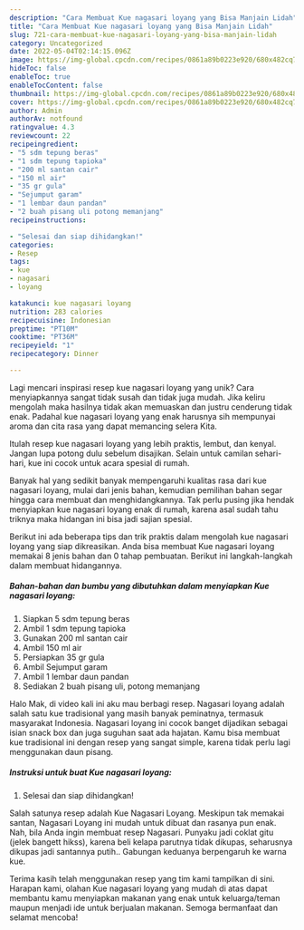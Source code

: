 ```yaml
---
description: "Cara Membuat Kue nagasari loyang yang Bisa Manjain Lidah"
title: "Cara Membuat Kue nagasari loyang yang Bisa Manjain Lidah"
slug: 721-cara-membuat-kue-nagasari-loyang-yang-bisa-manjain-lidah
category: Uncategorized
date: 2022-05-04T02:14:15.096Z
image: https://img-global.cpcdn.com/recipes/0861a89b0223e920/680x482cq70/kue-nagasari-loyang-foto-resep-utama.jpg
hideToc: false
enableToc: true
enableTocContent: false
thumbnail: https://img-global.cpcdn.com/recipes/0861a89b0223e920/680x482cq70/kue-nagasari-loyang-foto-resep-utama.jpg
cover: https://img-global.cpcdn.com/recipes/0861a89b0223e920/680x482cq70/kue-nagasari-loyang-foto-resep-utama.jpg
author: Admin
authorAv: notfound
ratingvalue: 4.3
reviewcount: 22
recipeingredient:
- "5 sdm tepung beras"
- "1 sdm tepung tapioka"
- "200 ml santan cair"
- "150 ml air"
- "35 gr gula"
- "Sejumput garam"
- "1 lembar daun pandan"
- "2 buah pisang uli potong memanjang"
recipeinstructions:

- "Selesai dan siap dihidangkan!"
categories:
- Resep
tags:
- kue
- nagasari
- loyang

katakunci: kue nagasari loyang 
nutrition: 283 calories
recipecuisine: Indonesian
preptime: "PT10M"
cooktime: "PT36M"
recipeyield: "1"
recipecategory: Dinner

---
```





Lagi mencari inspirasi resep kue nagasari loyang yang unik? Cara menyiapkannya sangat tidak susah dan tidak juga mudah. Jika keliru mengolah maka hasilnya tidak akan memuaskan dan justru cenderung tidak enak. Padahal kue nagasari loyang yang enak harusnya sih mempunyai aroma dan cita rasa yang dapat memancing selera Kita.





Itulah resep kue nagasari loyang yang lebih praktis, lembut, dan kenyal. Jangan lupa potong dulu sebelum disajikan. Selain untuk camilan sehari-hari, kue ini cocok untuk acara spesial di rumah.

Banyak hal yang sedikit banyak mempengaruhi kualitas rasa dari kue nagasari loyang, mulai dari jenis bahan, kemudian pemilihan bahan segar hingga cara membuat dan menghidangkannya. Tak perlu pusing jika hendak menyiapkan kue nagasari loyang enak di rumah, karena asal sudah tahu triknya maka hidangan ini bisa jadi sajian spesial.






Berikut ini ada beberapa tips dan trik praktis dalam mengolah kue nagasari loyang yang siap dikreasikan. Anda bisa membuat Kue nagasari loyang memakai 8 jenis bahan dan 0 tahap pembuatan. Berikut ini langkah-langkah dalam membuat hidangannya.

<!--inarticleads1-->

##### Bahan-bahan dan bumbu yang dibutuhkan dalam menyiapkan Kue nagasari loyang:

1. Siapkan 5 sdm tepung beras
1. Ambil 1 sdm tepung tapioka
1. Gunakan 200 ml santan cair
1. Ambil 150 ml air
1. Persiapkan 35 gr gula
1. Ambil Sejumput garam
1. Ambil 1 lembar daun pandan
1. Sediakan 2 buah pisang uli, potong memanjang


Halo Mak, di video kali ini aku mau berbagi resep. Nagasari loyang adalah salah satu kue tradisional yang masih banyak peminatnya, termasuk masyarakat Indonesia. Nagasari loyang ini cocok banget dijadikan sebagai isian snack box dan juga suguhan saat ada hajatan. Kamu bisa membuat kue tradisional ini dengan resep yang sangat simple, karena tidak perlu lagi menggunakan daun pisang. 

<!--inarticleads2-->

##### Instruksi untuk buat Kue nagasari loyang:


1. Selesai dan siap dihidangkan!

Salah satunya resep adalah Kue Nagasari Loyang. Meskipun tak memakai santan, Nagasari Loyang ini mudah untuk dibuat dan rasanya pun enak. Nah, bila Anda ingin membuat resep Nagasari. Punyaku jadi coklat gitu (jelek bangett hikss), karena beli kelapa parutnya tidak dikupas, seharusnya dikupas jadi santannya putih.. Gabungan keduanya berpengaruh ke warna kue. 

Terima kasih telah menggunakan resep yang tim kami tampilkan di sini. Harapan kami, olahan Kue nagasari loyang yang mudah di atas dapat membantu kamu menyiapkan makanan yang enak untuk keluarga/teman maupun menjadi ide untuk berjualan makanan. Semoga bermanfaat dan selamat mencoba!
